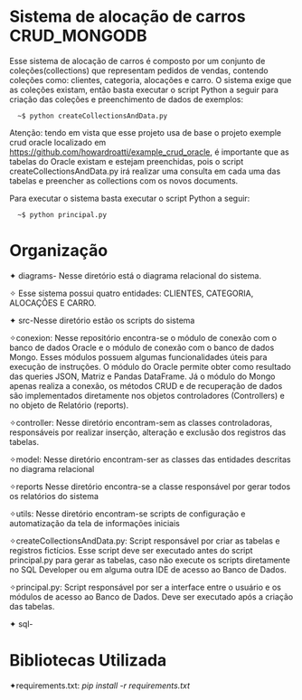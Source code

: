 # Sistema de alocação de carros CRUD_MONGODB
Esse sistema de alocação de carros é composto por um conjunto de coleções(collections) que representam pedidos de vendas, contendo coleções como: clientes, categoria, alocações e carro.
O sistema exige que as coleções existam, então basta executar o script Python a seguir para criação das coleções e preenchimento de dados de exemplos:
  
      ~$ python createCollectionsAndData.py
      
Atenção: tendo em vista que esse projeto usa de base o projeto exemple crud oracle localizado em https://github.com/howardroatti/example_crud_oracle, é importante que as tabelas do Oracle existam e estejam preenchidas, pois o script createCollectionsAndData.py irá realizar uma consulta em cada uma das tabelas e preencher as collections com os novos documents.

Para executar o sistema basta executar o script Python a seguir:

      ~$ python principal.py


  
# Organização
✦ diagrams- Nesse diretório está o diagrama relacional do sistema. 
  
✧ Esse sistema possui quatro entidades: CLIENTES, CATEGORIA, ALOCAÇÕES E CARRO.

✦ src-Nesse diretório estão os scripts do sistema

✧conexion: Nesse repositório encontra-se o módulo de conexão com o banco de dados Oracle e o módulo de conexão com o banco de dados Mongo. Esses módulos possuem algumas funcionalidades úteis para execução de instruções. O módulo do Oracle permite obter como resultado das queries JSON, Matriz e Pandas DataFrame. Já o módulo do Mongo apenas realiza a conexão, os métodos CRUD e de recuperação de dados são implementados diretamente nos objetos controladores (Controllers) e no objeto de Relatório (reports).

✧controller: Nesse diretório encontram-sem as classes controladoras, responsáveis por realizar inserção, alteração e exclusão dos registros das tabelas.

✧model: Nesse diretório encontram-ser as classes das entidades descritas no diagrama relacional

✧reports Nesse diretório encontra-se a classe responsável por gerar todos os relatórios do sistema

✧utils: Nesse diretório encontram-se scripts de configuração e automatização da tela de informações iniciais

✧createCollectionsAndData.py: Script responsável por criar as tabelas e registros fictícios. Esse script deve ser executado antes do script principal.py para gerar as tabelas, caso não execute os scripts diretamente no SQL Developer ou em alguma outra IDE de acesso ao Banco de Dados.

✧principal.py: Script responsável por ser a interface entre o usuário e os módulos de acesso ao Banco de Dados. Deve ser executado após a criação das tabelas.

✦ sql-

# Bibliotecas Utilizada
✦requirements.txt: *pip install -r requirements.txt*
